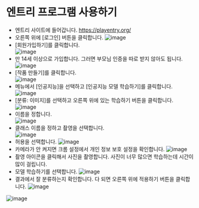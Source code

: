 # 엔트리 프로그램 사용하기
* 엔트리 사이트에 들어갑니다. https://playentry.org/
* 오른쪽 위에 [로그인] 버튼을 클릭합니다.
![image](https://github.com/itple-sw/231103/assets/76088532/141848c0-d1d6-4cda-aeb2-c2305409417b)
* [회원가입하기]를 클릭합니다.  
![image](https://github.com/itple-sw/231103/assets/76088532/1485cba8-1c9a-4ea3-9026-4cf95b5de5a7)
* 만 14세 이상으로 가입합니다. 그러면 부모님 인증을 따로 받지 않아도 됩니다.   
![image](https://github.com/itple-sw/231103/assets/76088532/5f23901d-d60a-4599-976e-8d02ea10d6ca)
* [작품 만들기]를 클릭합니다.   
![image](https://github.com/itple-sw/231103/assets/76088532/63ce82d9-0e90-4e78-be68-bd214ab84da6)
* 메뉴에서 [인공지능]을 선택하고 [인공지능 모델 학습하기]를 클릭합니다.
![image](https://github.com/itple-sw/231103/assets/76088532/cec08f97-4835-4ba7-828a-82199927954a)
* [분류: 이미지]를 선택하고 오른쪽 위에 있는 학습하기 버튼을 클릭합니다.   
![image](https://github.com/itple-sw/231103/assets/76088532/eb9082e8-f2ac-40b1-9298-d4dab22e755b)
* 이름을 정합니다.   
![image](https://github.com/itple-sw/231103/assets/76088532/391c5583-b681-479a-8ab2-dff0def24b6c)
* 클래스 이름을 정하고 촬영을 선택합니다.   
![image](https://github.com/itple-sw/231103/assets/76088532/1ede6be8-35d4-405e-bd1a-36ad9da7e626)
* 허용을 선택합니다.
![image](https://github.com/itple-sw/231103/assets/76088532/d174add2-1f2e-4545-94dd-248d35319ee1)
* 카메라가 안 켜지면 크롬 설정에서 개인 정보 보호 설정을 확인합니다.
![image](https://github.com/itple-sw/231103/assets/76088532/ec0b94da-34a8-4f6c-ac1e-b8ee19230d21)
* 촬영 아이콘을 클릭해서 사진을 촬영합니다. 사진이 너무 많으면 학습하는데 시간이 많이 걸립니다.
* 모델 학습하기를 선택합니다.
![image](https://github.com/itple-sw/231103/assets/76088532/40a1b121-c2ba-4692-87fe-389b386d6833)
* 결과에서 잘 분류하는지 확인합니다. 다 되면 오른쪽 위에 적용하기 버튼을 클릭합니다.
![image](https://github.com/itple-sw/231103/assets/76088532/59b3bf29-f014-49db-9f06-3560ebd84257)


![image](https://github.com/itple-sw/231103/assets/76088532/8a625164-44bf-4757-b50f-dc8ac2046006)









 

